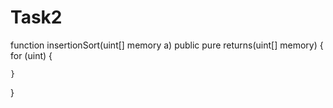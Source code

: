 # Task2
function insertionSort(uint[] memory a) public pure returns(uint[] memory) {
    for (uint) {

    }
}